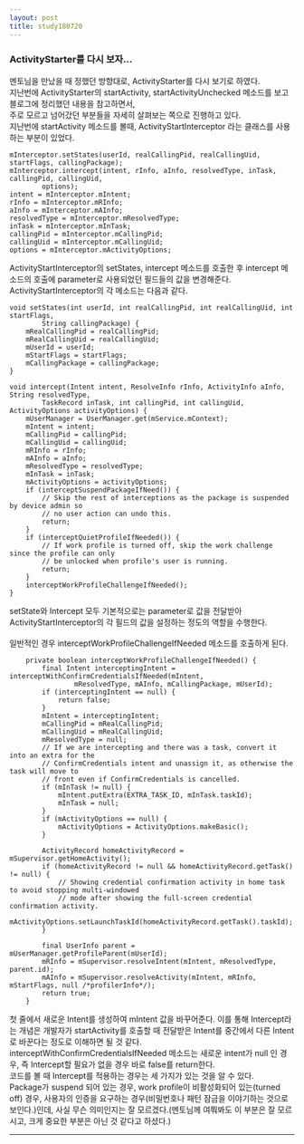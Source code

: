 ```yaml
---
layout: post
title: study180720
---
```


<h3>ActivityStarter를 다시 보자...</h3>

멘토님을 만났을 때 정했던 방향대로, ActivityStarter를 다시 보기로 하였다. 
<br />지난번에 ActivityStarter의 startActivity, startActivityUnchecked 메소드를 보고 블로그에 정리했던 내용을 참고하면서,
<br />주로 모르고 넘어갔던 부분들을 자세히 살펴보는 쪽으로 진행하고 있다.
<br />지난번에 startActivity 메소드를 볼때, ActivityStartInterceptor 라는 클래스를 사용하는 부분이 있었다.

~~~
mInterceptor.setStates(userId, realCallingPid, realCallingUid, startFlags, callingPackage);
mInterceptor.intercept(intent, rInfo, aInfo, resolvedType, inTask, callingPid, callingUid,
        options);
intent = mInterceptor.mIntent;
rInfo = mInterceptor.mRInfo;
aInfo = mInterceptor.mAInfo;
resolvedType = mInterceptor.mResolvedType;
inTask = mInterceptor.mInTask;
callingPid = mInterceptor.mCallingPid;
callingUid = mInterceptor.mCallingUid;
options = mInterceptor.mActivityOptions;
~~~

ActivityStartInterceptor의 setStates, intercept 메소드를 호출한 후 intercept 메소드의 호출에 parameter로 사용되었던 필드들의 값을 변경해준다.
ActivityStartInterceptor의 각 메소드는 다음과 같다.

~~~
void setStates(int userId, int realCallingPid, int realCallingUid, int startFlags,
        String callingPackage) {
    mRealCallingPid = realCallingPid;
    mRealCallingUid = realCallingUid;
    mUserId = userId;
    mStartFlags = startFlags;
    mCallingPackage = callingPackage;
}
~~~

~~~
void intercept(Intent intent, ResolveInfo rInfo, ActivityInfo aInfo, String resolvedType,
        TaskRecord inTask, int callingPid, int callingUid, ActivityOptions activityOptions) {
    mUserManager = UserManager.get(mService.mContext);
    mIntent = intent;
    mCallingPid = callingPid;
    mCallingUid = callingUid;
    mRInfo = rInfo;
    mAInfo = aInfo;
    mResolvedType = resolvedType;
    mInTask = inTask;
    mActivityOptions = activityOptions;
    if (interceptSuspendPackageIfNeed()) {
        // Skip the rest of interceptions as the package is suspended by device admin so
        // no user action can undo this.
        return;
    }
    if (interceptQuietProfileIfNeeded()) {
        // If work profile is turned off, skip the work challenge since the profile can only
        // be unlocked when profile's user is running.
        return;
    }
    interceptWorkProfileChallengeIfNeeded();
}
~~~

setState와 Intercept 모두 기본적으로는 parameter로 값을 전달받아 ActivityStartInterceptor의 각 필드의 값을 설정하는 정도의 역할을 수행한다.
<br />
<br />일반적인 경우 interceptWorkProfileChallengeIfNeeded 메소드를 호출하게 된다.

~~~
    private boolean interceptWorkProfileChallengeIfNeeded() {
        final Intent interceptingIntent = interceptWithConfirmCredentialsIfNeeded(mIntent,
                mResolvedType, mAInfo, mCallingPackage, mUserId);
        if (interceptingIntent == null) {
            return false;
        }
        mIntent = interceptingIntent;
        mCallingPid = mRealCallingPid;
        mCallingUid = mRealCallingUid;
        mResolvedType = null;
        // If we are intercepting and there was a task, convert it into an extra for the
        // ConfirmCredentials intent and unassign it, as otherwise the task will move to
        // front even if ConfirmCredentials is cancelled.
        if (mInTask != null) {
            mIntent.putExtra(EXTRA_TASK_ID, mInTask.taskId);
            mInTask = null;
        }
        if (mActivityOptions == null) {
            mActivityOptions = ActivityOptions.makeBasic();
        }

        ActivityRecord homeActivityRecord = mSupervisor.getHomeActivity();
        if (homeActivityRecord != null && homeActivityRecord.getTask() != null) {
            // Showing credential confirmation activity in home task to avoid stopping multi-windowed
            // mode after showing the full-screen credential confirmation activity.
            mActivityOptions.setLaunchTaskId(homeActivityRecord.getTask().taskId);
        }

        final UserInfo parent = mUserManager.getProfileParent(mUserId);
        mRInfo = mSupervisor.resolveIntent(mIntent, mResolvedType, parent.id);
        mAInfo = mSupervisor.resolveActivity(mIntent, mRInfo, mStartFlags, null /*profilerInfo*/);
        return true;
    }
~~~
첫 줄에서 새로운 Intent를 생성하여 mIntent 값을 바꾸어준다. 이를 통해 Intercept라는 개념은 개발자가 startActivity를 호출할 때 전달받은 Intent를 중간에서 다른 Intent로 바꾼다는 정도로 이해하면 될 것 같다.
<br />interceptWithConfirmCredentialsIfNeeded 메소드는 새로운 intent가 null 인 경우, 즉 Intercept할 필요가 없을 경우 바로 false를 return한다.
<br />코드를 볼 때 Intercept를 적용하는 경우는 세 가지가 있는 것을 알 수 있다. 
<br />Package가 suspend 되어 있는 경우, work profile이 비활성화되어 있는(turned off) 경우, 사용자의 인증을 요구하는 경우(비밀번호나 패턴 잠금을 이야기하는 것으로 보인다.)인데, 사실 무슨 의미인지는 잘 모르겠다.(멘토님께 여쭤봐도 이 부분은 잘 모르시고, 크게 중요한 부분은 아닌 것 같다고 하셨다.)
* * *
